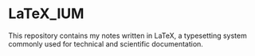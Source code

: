 # LaTeX_IUM

This repository contains my notes written in LaTeX, a typesetting system commonly used for technical and scientific documentation.